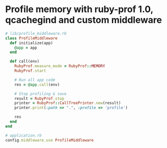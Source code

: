 # Profile memory with ruby-prof 1.0, qcachegind and custom middleware

```ruby
# lib/profile_middleware.rb
class ProfileMiddleware
  def initialize(app)
    @app = app
  end

  def call(env)
    RubyProf.measure_mode = RubyProf::MEMORY
    RubyProf.start

    # Run all app code
    res = @app.call(env)

    # Stop profiling & save
    result = RubyProf.stop
    printer = RubyProf::CallTreePrinter.new(result)
    printer.print(:path => ".", :profile => 'profile')

    res
  end
end

# application.rb
config.middleware.use ProfileMiddleware
```
